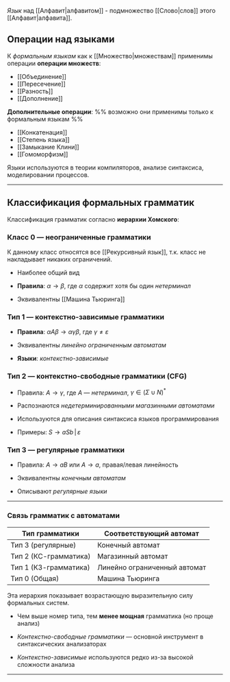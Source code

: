 *Язык* над [[Алфавит|алфавитом]] - подмножество [[Слово|слов]] этого [[Алфавит|алфавита]].

## Операции над языками

К *формальным языкам* как к [[Множество|множествам]] применимы операции **операции множеств**:

- [[Объединение]]
- [[Пересечение]]
- [[Разность]]
- [[Дополнение]]

**Дополнительные операции**: %% возможно они применимы только к формальным языкам %%

- [[Конкатенация]]
- [[Степень языка]]
- [[Замыкание Клини]]
- [[Гомоморфизм]]

Языки используются в теории компиляторов, анализе синтаксиса, моделировании процессов.

---

## Классификация формальных грамматик

Классификация грамматик согласно **иерархии Хомского**:

### Класс 0 — неограниченные грамматики

К данному класс относятся все [[Рекурсивный язык]], т.к. класс не накладывает никаких ограничений.

- Наиболее общий вид
    
- **Правила**: $\alpha \to \beta$, где $\alpha$ содержит хотя бы один *нетерминал*
    
- Эквивалентны [[Машина Тьюринга]]
    

### Тип 1 — контекстно-зависимые грамматики

- **Правила**: $\alpha A \beta \to \alpha \gamma \beta$, где $\gamma \neq \varepsilon$
    
- Эквивалентны *линейно ограниченным автоматам*
    
- **Языки**: *контекстно-зависимые*
    

### Тип 2 — контекстно-свободные грамматики (CFG)

- Правила: $A \to \gamma$, где $A$ — *нетерминал*, $\gamma \in (\Sigma \cup N)^*$
    
- Распознаются *недетерминированными магазинными автоматами*
    
- Используются для описания синтаксиса языков программирования
    
- Примеры: $S \rightarrow aSb \,|\, \varepsilon$
	

### Тип 3 — регулярные грамматики

- Правила: $A \to aB$ или $A \to a$, правая/левая линейность
    
- Эквивалентны *конечным автоматам*
    
- Описывают *регулярные языки*
    

---

### Связь грамматик с автоматами

| Тип грамматики        | Соответствующий автомат      |
| --------------------- | ---------------------------- |
| Тип 3 (регулярные)    | Конечный автомат             |
| Тип 2 (КС-грамматика) | Магазинный автомат           |
| Тип 1 (КЗ-грамматика) | Линейно ограниченный автомат |
| Тип 0 (Общая)         | Машина Тьюринга              |

Эта иерархия показывает возрастающую выразительную силу формальных систем.

- Чем выше номер типа, тем **менее мощная** грамматика (но проще анализ)
    
- *Контекстно-свободные грамматики* — основной инструмент в синтаксических анализаторах
    
- *Контекстно-зависимые* используются редко из-за высокой сложности анализа

---